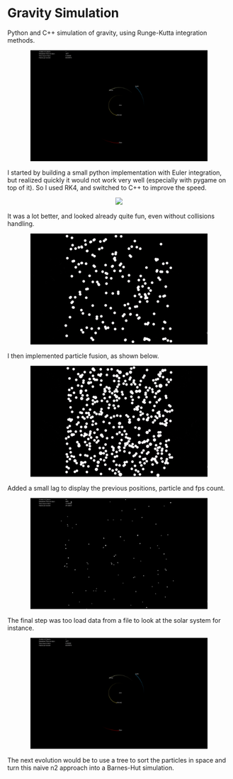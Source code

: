 # Gravity Simulation

Python and C++ simulation of gravity, using Runge-Kutta integration methods.

<p align="center">
  <img src="images/final.gif", width=400>
</p>

I started by building a small python implementation with Euler integration, but realized quickly it would not work very well (especially with pygame on top of it). So I used RK4, and switched to C++ to improve the speed.

<p align="center">
  <img src="images/pygame_21_particles.png">
</p>

It was a lot better, and looked already quite fun, even without collisions handling.
<p align="center">
  <img src="images/glut_100_particles_no_collisions.gif", width=400>
</p>

I then implemented particle fusion, as shown below.
<p align="center">
  <img src="images/glut_500_particles_merging.gif", width=400>
</p>

Added a small lag to display the previous positions, particle and fps count.
<p align="center">
  <img src="images/glut_200_particles_with.gif", width=400>
</p>

The final step was too load data from a file to look at the solar system for instance.

<p align="center">
  <img src="images/final.gif", width=400>
</p>

The next evolution would be to use a tree to sort the particles in space and turn this naive n2 approach into a Barnes-Hut simulation.
